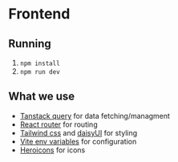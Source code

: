 # Frontend

## Running

1. `npm install`
2. `npm run dev`

## What we use

- [Tanstack query](https://tanstack.com/query/latest) for data fetching/managment
- [React router](https://reactrouter.com/en/main) for routing
- [Tailwind css](https://tailwindcss.com/) and [daisyUI](https://daisyui.com/) for styling
- [Vite env variables](https://vite.dev/guide/env-and-mode) for configuration
- [Heroicons](https://heroicons.com/) for icons
